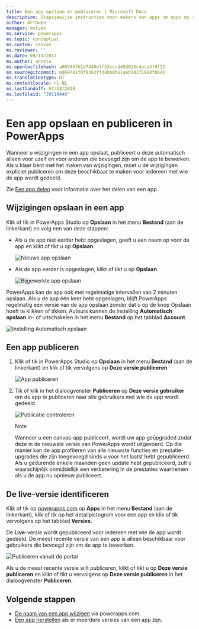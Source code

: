 ```yaml
---
title: Een app opslaan en publiceren | Microsoft Docs
description: Stapsgewijze instructies voor makers van apps om apps op te slaan en te publiceren
author: AFTOwen
manager: kvivek
ms.service: powerapps
ms.topic: conceptual
ms.custom: canvas
ms.reviewer: ''
ms.date: 09/14/2017
ms.author: anneta
ms.openlocfilehash: a605467b1d7448e3f53cccd49d025cdaca3f8f25
ms.sourcegitcommit: 0d69781f6f9362ffd4bb0b61aab14371968fbb46
ms.translationtype: HT
ms.contentlocale: nl-NL
ms.lasthandoff: 07/18/2018
ms.locfileid: "39119446"
---
```

# <a name="save-and-publish-an-app-in-powerapps"></a>Een app opslaan en publiceren in PowerApps
Wanneer u wijzigingen in een app opslaat, publiceert u deze automatisch alleen voor uzelf en voor anderen die bevoegd zijn om de app te bewerken. Als u klaar bent met het maken van wijzigingen, moet u de wijzigingen expliciet publiceren om deze beschikbaar te maken voor iedereen met wie de app wordt gedeeld.

Zie [Een app delen](share-app.md) voor informatie over het delen van een app.

## <a name="save-changes-to-an-app"></a>Wijzigingen opslaan in een app
Klik of tik in PowerApps Studio op **Opslaan** in het menu **Bestand** (aan de linkerkant) en volg een van deze stappen:

* Als u de app niet eerder hebt opgeslagen, geeft u een naam op voor de app en klikt of tikt u op **Opslaan**.

    ![Nieuwe app opslaan](./media/save-publish-app/save-as.png)
* Als de app eerder is opgeslagen, klikt of tikt u op **Opslaan**.  

    ![Bijgewerkte app opslaan](./media/save-publish-app/save-app.png)

PowerApps kan de app ook met regelmatige intervallen van 2 minuten opslaan. Als u de app één keer hebt opgeslagen, blijft PowerApps regelmatig een versie van de app opslaan zonder dat u op de knop Opslaan hoeft te klikken of tikken. Auteurs kunnen de instelling **Automatisch opslaan** in- of uitschakelen in het menu **Bestand** op het tabblad **Account**.

![Instelling Automatisch opslaan](./media/save-publish-app/autosave.png)

## <a name="publish-an-app"></a>Een app publiceren
1. Klik of tik in PowerApps Studio op **Opslaan** in het menu **Bestand** (aan de linkerkant) en klik of tik vervolgens op **Deze versie publiceren**.

    ![App publiceren](./media/save-publish-app/publish-app.png)
2. Tik of klik in het dialoogvenster **Publiceren** op **Deze versie gebruiker** om de app te publiceren naar alle gebruikers met wie de app wordt gedeeld.

   ![Publicatie controleren](./media/save-publish-app/publish-review.png)

   > [!NOTE]
   > Wanneer u een canvas-app publiceert, wordt uw app geüpgraded zodat deze in de nieuwste versie van PowerApps wordt uitgevoerd. Op die manier kan de app profiteren van alle nieuwste functies en prestatie-upgrades die zijn toegevoegd sinds u voor het laatst hebt gepubliceerd. Als u gedurende enkele maanden geen update hebt gepubliceerd, zult u waarschijnlijk onmiddellijk een verbetering in de prestaties waarnemen als u de app nu opnieuw publiceert.

## <a name="identify-the-live-version"></a>De live-versie identificeren
Klik of tik op [powerapps.com](https://web.powerapps.com) op **Apps** in het menu **Bestand** (aan de linkerkant), klik of tik op het detailpictogram voor een app en klik of tik vervolgens op het tabblad **Versies**.

De **Live**-versie wordt gepubliceerd voor iedereen met wie de app wordt gedeeld. De meest recente versie van een app is alleen beschikbaar voor gebruikers die bevoegd zijn om de app te bewerken.

![Publiceren vanuit de portal](./media/save-publish-app/publish-portal.png)

Als u de meest recente versie wilt publiceren, klikt of tikt u op **Deze versie publiceren** en klikt of tikt u vervolgens op **Deze versie publiceren** in het dialoogvenster **Publiceren**.

## <a name="next-steps"></a>Volgende stappen
* [De naam van een app wijzigen](set-name-tile.md) via powerapps.com.
* [Een app herstellen](restore-an-app.md) als er meerdere versies van een app zijn.
